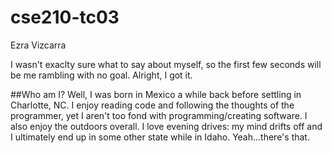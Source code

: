 # cse210-tc03

Ezra Vizcarra

I wasn't exaclty sure what to say about myself, so the first few seconds will be me rambling with no goal. Alright, I got it.

##Who am I?
Well, I was born in Mexico a while back before settling in Charlotte, NC. I enjoy reading code and following the thoughts of the programmer, yet I aren't too fond with programming/creating software. I also enjoy the outdoors overall. I love evening drives: my mind drifts off and I ultimately end up in some other state while in Idaho. Yeah...there's that.
